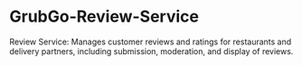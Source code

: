 # GrubGo-Review-Service
Review Service: Manages customer reviews and ratings for restaurants and delivery partners, including submission, moderation, and display of reviews.
